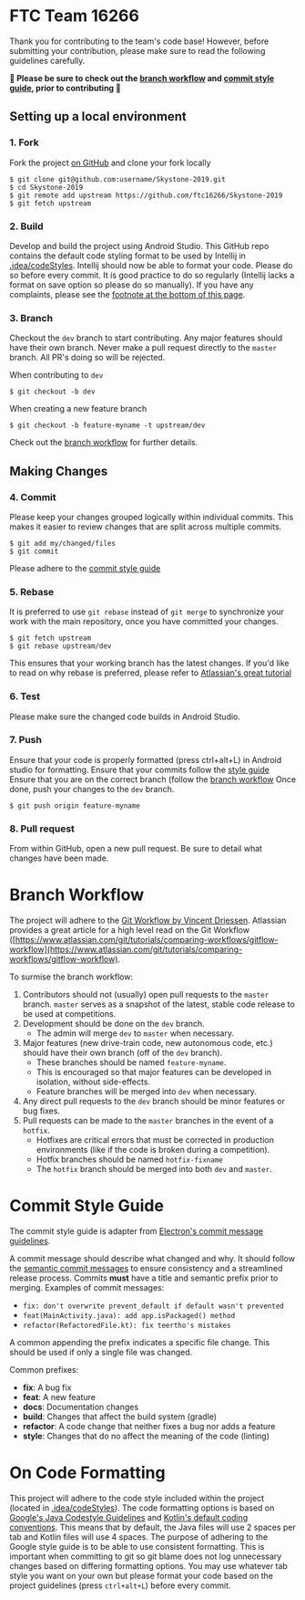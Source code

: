 # FTC Team 16266
Thank you for contributing to the team's code base! However, before submitting your contribution,
please make sure to read the following guidelines carefully.

**🚨 Please be sure to check out the [branch workflow](#branch-workflow) and [commit style guide](#commit-style-guide), prior to contributing 🚨**

## Setting up a local environment
### 1. **Fork**

Fork the project [on GitHub](https://github.com/ftc16266/Skystone-2019) and clone your fork locally
    
```
$ git clone git@github.com:username/Skystone-2019.git
$ cd Skystone-2019
$ git remote add upstream https://github.com/ftc16266/Skystone-2019
$ git fetch upstream
``` 
### 2. **Build**

Develop and build the project using Android Studio. This GitHub repo contains the 
default code styling format to be used by Intellij in [.idea/codeStyles](.idea/codeStyles).
Intellij should now be able to format your code. Please do so before every commit. It is good 
practice to do so regularly (Intellij lacks a format on save option so please do so manually). 
If you have any complaints, please see the [footnote at the bottom of this page](#on-code-formatting).

### 3. **Branch**

Checkout the `dev` branch to start contributing. Any major features should have their own branch.
Never make a pull request directly to the `master` branch. All PR's doing so will be rejected.
    
When contributing to `dev`
```
$ git checkout -b dev
```    
When creating a new feature branch
```
$ git checkout -b feature-myname -t upstream/dev
```
    
Check out the [branch workflow](#branch-workflow) for further details.

## Making Changes
### 4. Commit
Please keep your changes grouped logically within individual commits. This makes it easier to review
changes that are split across multiple commits.

```
$ git add my/changed/files
$ git commit
```

Please adhere to the [commit style guide](#commit-style-guide)

### 5. Rebase
It is preferred to use `git rebase` instead of `git merge` to synchronize your work with the main
repository, once you have committed your changes.

```
$ git fetch upstream
$ git rebase upstream/dev
```

This ensures that your working branch has the latest changes.
If you'd like to read on why rebase is preferred, please refer to
[Atlassian's great tutorial](https://www.atlassian.com/git/tutorials/merging-vs-rebasing)


### 6. Test
Please make sure the changed code builds in Android Studio.

### 7. Push
Ensure that your code is properly formatted (press ctrl+alt+L) in Android studio for formatting.
Ensure that your commits follow the [style guide](#commit-style-guide)
Ensure that you are on the correct branch (follow the [branch workflow](#branch-workflow)
Once done, push your changes to the `dev` branch.
```
$ git push origin feature-myname
```

### 8. Pull request
From within GitHub, open a new pull request.
Be sure to detail what changes have been made.

# Branch Workflow
The project will adhere to the [Git Workflow by Vincent Driessen](https://nvie.com/posts/a-successful-git-branching-model/).
Atlassian provides a great article for a high level read on the Git Workflow
([https://www.atlassian.com/git/tutorials/comparing-workflows/gitflow-workflow](https://www.atlassian.com/git/tutorials/comparing-workflows/gitflow-workflow).

To surmise the branch workflow:
1. Contributors should not (usually) open pull requests to the `master` branch. `master` serves as a snapshot
of the latest, stable code release to be used at competitions.
2. Development should be done on the `dev` branch.
    - The admin will merge `dev` to `master` when necessary.
3. Major features (new drive-train code, new autonomous code, etc.) should have their own branch (off
of the `dev` branch).
    - These branches should be named `feature-myname`.
    - This is encouraged so that major features can be developed in isolation, without side-effects.
    - Feature branches will be merged into `dev` when necessary.
4. Any direct pull requests to the `dev` branch should be minor features or bug fixes.
5. Pull requests can be made to the `master` branches in the event of a `hotfix`.
    - Hotfixes are critical errors that must be corrected in production environments (like if the code
    is broken during a competition).
    - Hotfix branches should be named `hotfix-fixname`
    - The `hotfix` branch should be merged into both `dev` and `master`.

# Commit Style Guide
The commit style guide is adapter from [Electron's commit message guidelines](https://electronjs.org/docs/development/pull-requests#commit-message-guidelines).

A commit message should describe what changed and why. It should follow the [semantic commit messages](https://conventionalcommits.org/)
to ensure consistency and a streamlined release process.
Commits **must** have a title and semantic prefix prior to merging.
Examples of commit messages:
* `fix: don't overwrite prevent_default if default wasn't prevented`
* `feat(MainActivity.java): add app.isPackaged() method`
* `refactor(RefactoredFile.kt): fix teertho's mistakes`

A common appending the prefix indicates a specific file change. This should be used if only a single
file was changed.

Common prefixes:
* **fix**: A bug fix
* **feat**: A new feature
* **docs**: Documentation changes
* **build**: Changes that affect the build system (gradle)
* **refactor**: A code change that neither fixes a bug nor adds a feature
* **style**: Changes that do no affect the meaning of the code (linting) 

# On Code Formatting
This project will adhere to the code style included within the project (located in
[.idea/codeStyles](.idea/codeStyles)). The code formatting options is based on [Google's Java
Codestyle Guidelines](https://github.com/google/styleguide) and
[Kotlin's default coding conventions](https://kotlinlang.org/docs/reference/coding-conventions.html).
This means that by default, the Java files will use 2 spaces per tab and Kotlin files will use 4
spaces. The purpose of adhering to the Google style guide is to be able to use consistent formatting.
This is important when committing to git so git blame does not log unnecessary changes based on
differing formatting options. You may use whatever tab style you want on your own but please
format your code based on the project guidelines (press `ctrl+alt+L`) before every commit.